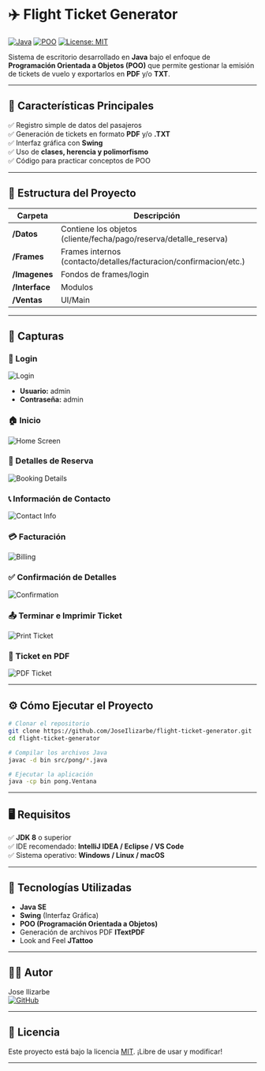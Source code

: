 
# ✈️ Flight Ticket Generator

[![Java](https://img.shields.io/badge/Java-ED8B00?style=for-the-badge&logo=java&logoColor=white)](https://www.oracle.com/java/)
[![POO](https://img.shields.io/badge/Object%20Oriented-Programming-blue?style=for-the-badge)]()
[![License: MIT](https://img.shields.io/badge/License-MIT-yellow.svg?style=for-the-badge)](https://opensource.org/licenses/MIT)

Sistema de escritorio desarrollado en **Java** bajo el enfoque de **Programación Orientada a Objetos (POO)** que permite gestionar la emisión de tickets de vuelo y exportarlos en **PDF** y/o **TXT**.

---

## 🌟 Características Principales
✅ Registro simple de datos del pasajeros  
✅ Generación de tickets en formato **PDF** y/o **.TXT**  
✅ Interfaz gráfica con **Swing**  
✅ Uso de **clases, herencia y polimorfismo**  
✅ Código para practicar conceptos de POO

---

## 🧠 Estructura del Proyecto
| Carpeta           | Descripción                                                         |
|-------------------|---------------------------------------------------------------------|
| **/Datos**        | Contiene los objetos (cliente/fecha/pago/reserva/detalle_reserva)   |
| **/Frames**       | Frames internos (contacto/detalles/facturacion/confirmacion/etc.)   |
| **/Imagenes**     | Fondos de frames/login                                              |
| **/Interface**    | Modulos                                                             |  
| **/Ventas**       | UI/Main                                                             |

---

## 📸 Capturas
  
### 🔐 Login
![Login](./captures/login.JPG)

- **Usuario:** admin
- **Contraseña:** admin

### 🏠 Inicio
![Home Screen](./captures/main.JPG)

### 📑 Detalles de Reserva
![Booking Details](./captures/p1.JPG)

### 📞 Información de Contacto
![Contact Info](./captures/p2.JPG)

### 💳 Facturación
![Billing](./captures/p3.JPG)

### ✅ Confirmación de Detalles
![Confirmation](./captures/p4.JPG)

### 📤 Terminar e Imprimir Ticket
![Print Ticket](./captures/p5.JPG)

### 📄 Ticket en PDF
![PDF Ticket](./captures/ticket_pdf.JPG)

---

## ⚙️ Cómo Ejecutar el Proyecto
```bash
# Clonar el repositorio
git clone https://github.com/JoseIlizarbe/flight-ticket-generator.git
cd flight-ticket-generator

# Compilar los archivos Java
javac -d bin src/pong/*.java

# Ejecutar la aplicación
java -cp bin pong.Ventana
```

---

## 🖥️ Requisitos
✅ **JDK 8** o superior  
✅ IDE recomendado: **IntelliJ IDEA / Eclipse / VS Code**  
✅ Sistema operativo: **Windows / Linux / macOS**

---

## 💾 Tecnologías Utilizadas
- **Java SE**
- **Swing** (Interfaz Gráfica)
- **POO (Programación Orientada a Objetos)**
- Generación de archivos PDF **ITextPDF**
- Look and Feel **JTattoo**

---

## 👨‍💻 Autor
Jose Ilizarbe  
[![GitHub](https://img.shields.io/badge/GitHub-JoseIlizarbe-black?style=for-the-badge&logo=github)](https://github.com/JoseIlizarbe)

---

## 📄 Licencia
Este proyecto está bajo la licencia [MIT](https://opensource.org/licenses/MIT). ¡Libre de usar y modificar!

---
